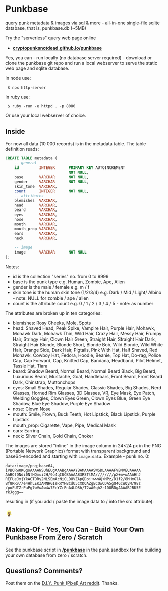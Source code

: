 # Punkbase

query punk metadata & images via sql & more - all-in-one single-file sqlite database, that is, punkbase.db (~5MB)


Try the "serverless" query web page online

- [**cryptopunksnotdead.github.io/punkbase**](https://cryptopunksnotdead.github.io/punkbase/)


Yes, you can - run locally (no database server required) - 
download or clone the punkbase git repo 
and run a local webserver to serve the static web page and sqlite database. 

In node use:

     $ npx http-server

In ruby use:

     $ ruby -run -e httpd . -p 8080

Or use your local webserver of choice.




## Inside


For now all data (10 000 records)
is in the metadata table.
The table definition reads:


```sql
CREATE TABLE metadata (
    -- general
    id         INTEGER      PRIMARY KEY AUTOINCREMENT
                            NOT NULL,
    base       VARCHAR      NOT NULL,
    gender     VARCHAR      NOT NULL,
    skin_tone  VARCHAR,
    count      INTEGER      NOT NULL,
    -- attributes
    blemishes  VARCHAR,
    head       VARCHAR,
    beard      VARCHAR,
    eyes       VARCHAR,
    nose       VARCHAR,
    mouth      VARCHAR,
    mouth_prop VARCHAR,
    ears       VARCHAR,
    neck       VARCHAR,
    
    -- image
    image      VARCHAR      NOT NULL
);
```

Notes:

- id is the collection "series" no. from 0 to 9999
- base is the punk type e.g. Human, Zombie, Ape, Alien
- gender is the male / female e.g.  m / f
- skin tone is the human skin tone (1/2/3/4) e.g. Dark / Mid / Light/ Albino  - note: NULL for zombie / ape / alien
- count is the attribute count e.g. 0 / 1 / 2 / 3 / 4 / 5  - note: as number


The attributes are broken up in ten categories:

- blemishes: Rosy Cheeks, Mole, Spots
- head: Shaved Head, Peak Spike, Vampire Hair, Purple Hair,
  Mohawk, Mohawk Dark, Mohawk Thin, Wild Hair,
  Crazy Hair, Messy Hair, Frumpy Hair,
  Stringy Hair, Clown Hair Green, Straight Hair,
  Straight Hair Dark, Straight Hair Blonde,
  Blonde Short, Blonde Bob, Wild Blonde,
  Wild White Hair, Orange Side,
  Dark Hair, Pigtails, Pink With Hat,
  Half Shaved, Red Mohawk,
  Cowboy Hat, Fedora, Hoodie, Beanie,
  Top Hat, Do-rag, Police Cap,  Cap Forward,
  Cap, Knitted Cap, Bandana, Headband, Pilot Helmet,
  Tassle Hat, Tiara
- beard:  Shadow Beard, Normal Beard, Normal Beard Black,
  Big Beard, Luxurious Beard, Mustache, Goat,   Handlebars, Front Beard, Front Beard Dark,
  Chinstrap, Muttonchops
- eyes:  Small Shades, Regular Shades, Classic Shades,
  Big Shades, Nerd Glasses, Horned Rim Glasses,
  3D Glasses, VR, Eye Mask, Eye Patch,
  Welding Goggles,
  Clown Eyes Green, Clown Eyes Blue, Green Eye Shadow,
  Blue Eye Shadow, Purple Eye Shadow
- nose:  Clown Nose
- mouth:   Smile, Frown, Buck Teeth, Hot Lipstick,
  Black Lipstick, Purple Lipstick
- mouth_prop:    Cigarette, Vape, Pipe, Medical Mask
- ears:  Earring
- neck:  Silver Chain, Gold Chain, Choker



The images are stored "inline" in the image column in 24×24 px in the PNG (Portable Network Graphics) format with transparent background and base64-encoded
and starting with `image:data`. Example - punk no. 0:


```
data:image/png;base64,
iVBORw0KGgoAAAANSUhEUgAAABgAAAAYBAMAAAASWSDLAAAAFVBMVEUAAAAA
AABQfDNdi0NfHQmui2H/9o4qIUCBAAAAB3RSTlMA////////pX+m+wAAAHhJ
REFUeJxjYkACTORy2NLSEmAcNiCLDUVZApQDoj+wwWQ+MPz/D1f2/8MHmGlA
Bf8RRv//e4HhLEKZAMNHGIeRRYHBCdU5CXDOAZgBCQwCDA5gQ4GcWQyM/98z
/poFUTZrPaPg7wVwAw4w7EeYZrPnA4LD8h/T2wA0qh2r1DURDgAAAABJRU5E
rkJggg==
```

resulting in (if you add / paste the image data to / into the src attribute):

<img src="data:image/png;base64, iVBORw0KGgoAAAANSUhEUgAAABgAAAAYBAMAAAASWSDLAAAAFVBMVEUAAAAAAABQfDNdi0NfHQmui2H/9o4qIUCBAAAAB3RSTlMA////////pX+m+wAAAHhJREFUeJxjYkACTORy2NLSEmAcNiCLDUVZApQDoj+wwWQ+MPz/D1f2/8MHmGlABf8RRv//e4HhLEKZAMNHGIeRRYHBCdU5CXDOAZgBCQwCDA5gQ4GcWQyM/98z/poFUTZrPaPg7wVwAw4w7EeYZrPnA4LD8h/T2wA0qh2r1DURDgAAAABJRU5E">




## Making-Of - Yes, You Can - Build Your Own Punkbase From Zero / Scratch

See the punkbase script in [**/punkbase**](https://github.com/cryptopunksnotdead/punks.sandbox/tree/master/punkbase) in the punk.sandbox for
the building your own database from zero / scratch.




## Questions? Comments?

Post them on the [D.I.Y. Punk (Pixel) Art reddit](https://old.reddit.com/r/DIYPunkArt). Thanks.

